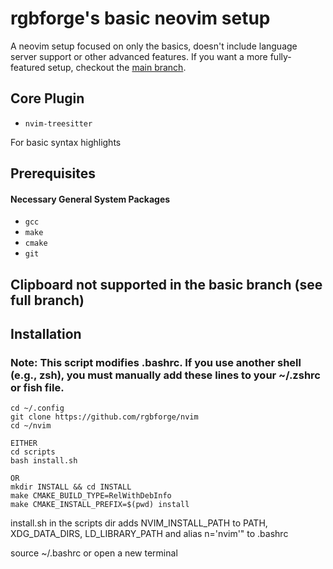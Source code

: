 # rgbforge's basic neovim setup

A neovim setup focused on only the basics, doesn't include language server support or other advanced features. If you want a more fully-featured setup, checkout the [main branch](https://github.com/rgbforge/nvim/).


## Core Plugin

* `nvim-treesitter`

For basic syntax highlights

## Prerequisites

#### Necessary General System Packages

* `gcc`
* `make`
* `cmake`
* `git`

## Clipboard not supported in the basic branch (see full branch)

## Installation

### Note: This script modifies .bashrc. If you use another shell (e.g., zsh), you must manually add these lines to your ~/.zshrc or fish file.

```
cd ~/.config
git clone https://github.com/rgbforge/nvim
cd ~/nvim

EITHER
cd scripts
bash install.sh

OR
mkdir INSTALL && cd INSTALL
make CMAKE_BUILD_TYPE=RelWithDebInfo
make CMAKE_INSTALL_PREFIX=$(pwd) install
```


install.sh in the scripts dir adds NVIM_INSTALL_PATH to PATH, XDG_DATA_DIRS, LD_LIBRARY_PATH
and alias n='nvim'" to .bashrc

source ~/.bashrc or open a new terminal



